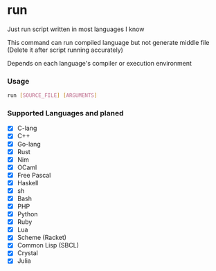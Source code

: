 # run
Just run script written in most languages I know

This command can run compiled language but not generate middle file (Delete it after script running accurately)

Depends on each language's compiler or execution environment
### Usage

```sh
run [SOURCE_FILE] [ARGUMENTS]
```

### Supported Languages and planed
- [x] C-lang
- [x] C++
- [x] Go-lang
- [x] Rust
- [x] Nim
- [x] OCaml
- [x] Free Pascal
- [x] Haskell
- [x] sh
- [x] Bash
- [x] PHP
- [x] Python
- [x] Ruby
- [x] Lua
- [x] Scheme (Racket)
- [x] Common Lisp (SBCL)
- [x] Crystal
- [x] Julia
